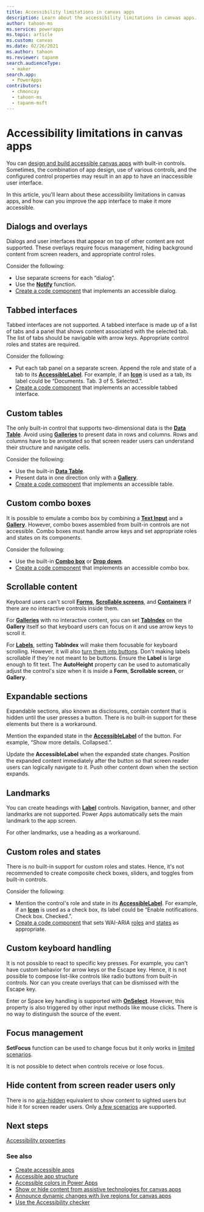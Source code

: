 ```yaml
---
title: Accessibility limitations in canvas apps
description: Learn about the accessibility limitations in canvas apps.
author: tahoon-ms
ms.service: powerapps
ms.topic: article
ms.custom: canvas
ms.date: 02/26/2021
ms.author: tahoon
ms.reviewer: tapanm
search.audienceType: 
  - maker
search.app: 
  - PowerApps
contributors:
  - chmoncay
  - tahoon-ms
  - tapanm-msft
---
```


# Accessibility limitations in canvas apps

You can [design and build accessible canvas apps](accessible-apps.md) with built-in controls. Sometimes, the combination of app design, use of various controls, and the configured control properties may result in an app to have an inaccessible user interface.

In this article, you'll learn about these accessibility limitations in canvas apps, and how can you improve the app interface to make it more accessible.

## Dialogs and overlays

Dialogs and user interfaces that appear on top of other content are not supported. These overlays require focus management, hiding background content from screen readers, and appropriate control roles.

Consider the following:

- Use separate screens for each “dialog”.
- Use the **[Notify](functions/function-showerror.md)** function.
- [Create a code component](../../developer/component-framework/overview.md) that implements an accessible dialog.

## Tabbed interfaces

Tabbed interfaces are not supported. A tabbed interface is made up of a list of tabs and a panel that shows content associated with the selected tab. The list of tabs should be navigable with arrow keys. Appropriate control roles and states are required.

Consider the following:

- Put each tab panel on a separate screen. Append the role and state of a tab to its **[AccessibleLabel](controls/properties-accessibility.md)**. For example, if an **[Icon](controls/control-shapes-icons.md)** is used as a tab, its label could be “Documents. Tab. 3 of 5. Selected.”.
- [Create a code component](../../developer/component-framework/overview.md) that implements an accessible tabbed interface.

## Custom tables

The only built-in control that supports two-dimensional data is the **[Data Table](controls/control-data-table.md)**. Avoid using **[Galleries](controls/control-gallery.md)** to present data in rows and columns. Rows and columns have to be annotated so that screen reader users can understand their structure and navigate cells.

Consider the following:

- Use the built-in **[Data Table](controls/control-data-table.md)**.
- Present data in one direction only with a **[Gallery](controls/control-gallery.md)**.
- [Create a code component](../../developer/component-framework/overview.md) that implements an accessible table.

## Custom combo boxes

It is possible to emulate a combo box by combining a **[Text Input](controls/control-text-input.md)** and a **[Gallery](controls/control-gallery.md)**. However, combo boxes assembled from built-in controls are not accessible. Combo boxes must handle arrow keys and set appropriate roles and states on its components.

Consider the following:

- Use the built-in **[Combo box](controls/control-combo-box.md)** or **[Drop down](controls/control-drop-down.md)**.
- [Create a code component](../../developer/component-framework/overview.md) that implements an accessible combo box.

## Scrollable content 

Keyboard users can't scroll **[Forms](controls/control-form-detail.md)**, **[Scrollable screens](add-scrolling-screen.md)**, and **[Containers](controls/control-container.md)** if there are no interactive controls inside them.

For **[Galleries](controls/control-gallery.md)** with no interactive content, you can set **[TabIndex](controls/properties-accessibility.md)** on the **Gallery** itself so that keyboard users can focus on it and use arrow keys to scroll it.

For **[Labels](controls/control-text-box.md)**, setting **TabIndex** will make them focusable for keyboard scrolling. However, it will also [turn them into buttons](controls/control-text-box.md#accessibility-guidelines). Don't making labels scrollable if they're not meant to be buttons. Ensure the **Label** is large enough to fit text. The **AutoHeight** property can be used to automatically adjust the control's size when it is inside a **Form**, **Scrollable screen**, or **Gallery**.

## Expandable sections

Expandable sections, also known as disclosures, contain content that is hidden until the user presses a button. There is no built-in support for these elements but there is a workaround.

Mention the expanded state in the **[AccessibleLabel](controls/properties-accessibility.md)** of the button. For example, “Show more details. Collapsed.”.

Update the **AccessibleLabel** when the expanded state changes. Position the expanded content immediately after the button so that screen reader users can logically navigate to it. Push other content down when the section expands.

## Landmarks

You can create headings with **[Label](controls/control-text-box.md)** controls. Navigation, banner, and other landmarks are not supported. Power Apps automatically sets the main landmark to the app screen.

For other landmarks, use a heading as a workaround.

## Custom roles and states

There is no built-in support for custom roles and states. Hence, it's not recommended to create composite check boxes, sliders, and toggles from built-in controls.

Consider the following:

- Mention the control's role and state in its **[AccessibleLabel](controls/properties-accessibility.md)**. For example, if an **[Icon](controls/control-shapes-icons.md)** is used as a check box, its label could be “Enable notifications. Check box. Checked.”.
- [Create a code component](../../developer/component-framework/overview.md) that sets WAI-ARIA [roles](https://www.w3.org/TR/wai-aria-1.1/#usage_intro) and [states](https://www.w3.org/TR/wai-aria-1.1/#introstates) as appropriate.

## Custom keyboard handling

It is not possible to react to specific key presses. For example, you can't have custom behavior for arrow keys or the Escape key. Hence, it is not possible to compose list-like controls like radio buttons from built-in controls. Nor can you create overlays that can be dismissed with the Escape key.

Enter or Space key handling is supported with **[OnSelect](controls/properties-core.md)**. However, this property is also triggered by other input methods like mouse clicks. There is no way to distinguish the source of the event.

## Focus management

**SetFocus** function can be used to change focus but it only works in [limited scenarios](functions/function-setfocus.md#limitations).

It is not possible to detect when controls receive or lose focus.

## Hide content from screen reader users only

There is no [aria-hidden](https://www.w3.org/TR/wai-aria-1.1/#aria-hidden) equivalent to show content to sighted users but hide it for screen reader users. Only [a few scenarios](accessible-apps-content-visibility.md) are supported.

## Next steps

[Accessibility properties](controls/properties-accessibility.md)

### See also

- [Create accessible apps](accessible-apps.md)
- [Accessible app structure](accessible-apps-structure.md)
- [Accessible colors in Power Apps](accessible-apps-color.md)
- [Show or hide content from assistive technologies for canvas apps](accessible-apps-content-visibility.md)
- [Announce dynamic changes with live regions for canvas apps](accessible-apps-live-regions.md)
- [Use the Accessibility checker](accessibility-checker.md)
